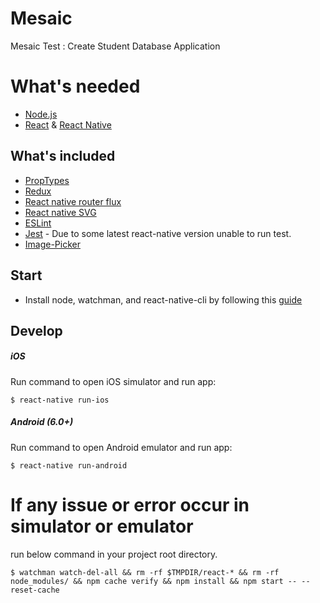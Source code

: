 # Mesaic
Mesaic Test : Create Student Database Application

# What's needed

* [Node.js](http://nodejs.org)
* [React](https://github.com/facebook/react) & [React Native](https://github.com/facebook/react-native)

## What's included

* [PropTypes](https://facebook.github.io/react/docs/typechecking-with-proptypes.html)
* [Redux](https://github.com/reactjs/redux)
* [React native router flux](https://github.com/aksonov/react-native-router-flux)
* [React native SVG](https://github.com/react-native-community/react-native-svg)
* [ESLint](https://eslint.org/)
* [Jest](https://jestjs.io/) - Due to some latest react-native version unable to run test.
* [Image-Picker](https://github.com/react-native-community/react-native-image-picker)



## Start

* Install node, watchman, and react-native-cli by following this [guide](https://facebook.github.io/react-native/docs/getting-started.html)

## Develop
##### iOS

Run command to open iOS simulator and run app:

```
$ react-native run-ios
```

##### Android (6.0+)
Run command to open Android emulator and run app:

```
$ react-native run-android
```
# If any issue or error occur in simulator or emulator 

run below command in your project root directory.

```
$ watchman watch-del-all && rm -rf $TMPDIR/react-* && rm -rf node_modules/ && npm cache verify && npm install && npm start -- --reset-cache
```



